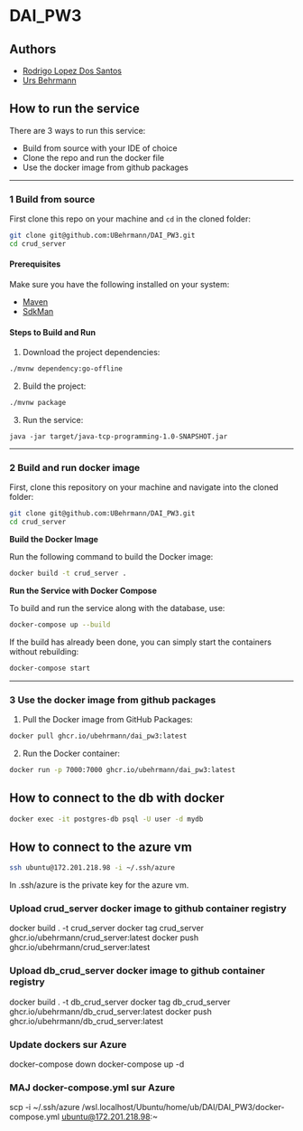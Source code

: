 # DAI_PW3

## Authors

- [Rodrigo Lopez Dos Santos](https://github.com/RodrigoLopesDos)
- [Urs Behrmann](https://github.com/UBehrmann) 

## How to run the service

There are 3 ways to run this service:
- Build from source with your IDE of choice
- Clone the repo and run the docker file
- Use the docker image from github packages

___

### 1 Build from source

First clone this repo on your machine and `cd` in the cloned folder:

```bash
git clone git@github.com:UBehrmann/DAI_PW3.git
cd crud_server
```

####  Prerequisites

Make sure you have the following installed on your system:

- [Maven](https://maven.apache.org/)
- [SdkMan](https://sdkman.io/)

#### Steps to Build and Run

1. Download the project dependencies:
```bash
./mvnw dependency:go-offline
```

2. Build the project:

```bash
./mvnw package
```

3. Run the service:

```
java -jar target/java-tcp-programming-1.0-SNAPSHOT.jar
```

___

### 2 Build and run docker image

First, clone this repository on your machine and navigate into the cloned folder:

```bash
git clone git@github.com:UBehrmann/DAI_PW3.git
cd crud_server
```

**Build the Docker Image**

Run the following command to build the Docker image:

```bash
docker build -t crud_server .
```

**Run the Service with Docker Compose**

To build and run the service along with the database, use:

```bash
docker-compose up --build
```

If the build has already been done, you can simply start the containers without rebuilding:

```bash
docker-compose start
```

___

### 3 Use the docker image from github packages

1. Pull the Docker image from GitHub Packages:

```bash
docker pull ghcr.io/ubehrmann/dai_pw3:latest
```

2. Run the Docker container:

```bash
docker run -p 7000:7000 ghcr.io/ubehrmann/dai_pw3:latest
```

## How to connect to the db with docker

```bash
docker exec -it postgres-db psql -U user -d mydb
```

## How to connect to the azure vm

```bash
ssh ubuntu@172.201.218.98 -i ~/.ssh/azure
```

In .ssh/azure is the private key for the azure vm.

### Upload crud_server docker image to github container registry

docker build . -t crud_server
docker tag crud_server ghcr.io/ubehrmann/crud_server:latest
docker push ghcr.io/ubehrmann/crud_server:latest

### Upload db_crud_server docker image to github container registry

docker build . -t db_crud_server 
docker tag db_crud_server ghcr.io/ubehrmann/db_crud_server:latest
docker push ghcr.io/ubehrmann/db_crud_server:latest

### Update dockers sur Azure

docker-compose down
docker-compose up -d

### MAJ docker-compose.yml sur Azure

scp -i ~/.ssh/azure /wsl.localhost/Ubuntu/home/ub/DAI/DAI_PW3/docker-compose.yml ubuntu@172.201.218.98:~
